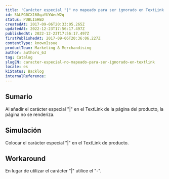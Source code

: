 ```yaml
---
title: 'Carácter especial "|" no mapeado para ser ignorado en TextLink'
id: 5ALFG0CX168qaYUYWecW2q
status: PUBLISHED
createdAt: 2017-09-06T20:33:05.265Z
updatedAt: 2022-12-23T17:56:17.497Z
publishedAt: 2022-12-23T17:56:17.497Z
firstPublishedAt: 2017-09-06T20:36:06.227Z
contentType: knownIssue
productTeam: Marketing & Merchandising
author: authors_63
tag: Catalog
slugEN: caracter-especial-no-mapeado-para-ser-ignorado-en-textlink
locale: es
kiStatus: Backlog
internalReference: 
---
```


## Sumario

Al añadir el carácter especial "|" en el TextLink de la página del producto, la página no se renderiza.


## Simulación

Colocar el carácter especial "|" en el TextLink de producto.

## Workaround

En lugar de utilizar el carácter "|" utilice el "-".

